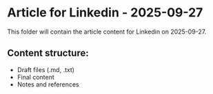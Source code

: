 # Article for Linkedin - 2025-09-27

This folder will contain the article content for Linkedin on 2025-09-27.

## Content structure:
- Draft files (.md, .txt)
- Final content
- Notes and references
